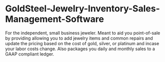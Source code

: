 # GoldSteel-Jewelry-Inventory-Sales-Management-Software
For the independent, small business jeweler. Meant to aid you point-of-sale by providing allowing you to add jewelry items and common repairs and update the pricing based on the cost of gold, silver, or platinum and incase your labor costs change. Also packages you daily and monthly sales to a GAAP compliant ledger.
